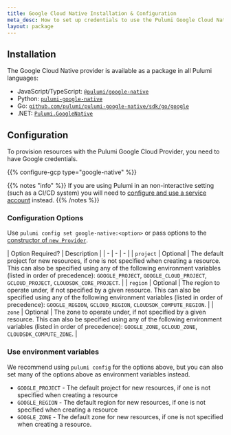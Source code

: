 ```yaml
---
title: Google Cloud Native Installation & Configuration
meta_desc: How to set up credentials to use the Pulumi Google Cloud Native Provider and choose configuration options to tailor the provider to suit your use case.
layout: package
---
```


## Installation

The Google Cloud Native provider is available as a package in all Pulumi languages:

* JavaScript/TypeScript: [`@pulumi/google-native`](https://www.npmjs.com/package/@pulumi/google-native)
* Python: [`pulumi-google-native`](https://pypi.org/project/pulumi-google-native/)
* Go: [`github.com/pulumi/pulumi-google-native/sdk/go/google`](https://github.com/pulumi/pulumi-google-native)
* .NET: [`Pulumi.GoogleNative`](https://www.nuget.org/packages/Pulumi.GoogleNative)

## Configuration

To provision resources with the Pulumi Google Cloud Provider, you need to have Google credentials.

{{% configure-gcp type="google-native" %}}

{{% notes "info" %}}
If you are using Pulumi in an non-interactive setting (such as a CI/CD system) you will need to [configure and use a service account](/registry/packages/gcp/service-account) instead.
{{% /notes %}}

### Configuration Options

Use `pulumi config set google-native:<option>` or pass options to the [constructor of `new Provider`](/registry/packages/google-native/api-docs/provider).

| Option  Required? | Description |
| - | - | - |
| `project` | Optional | The default project for new resources, if one is not specified when creating a resource. This can also be specified using any of the following environment variables (listed in order of precedence): `GOOGLE_PROJECT`, `GOOGLE_CLOUD_PROJECT`, `GCLOUD_PROJECT`, `CLOUDSDK_CORE_PROJECT`. |
| `region` | Optional | The region to operate under, if not specified by a given resource. This can also be specified using any of the following environment variables (listed in order of precedence): `GOOGLE_REGION`, `GCLOUD_REGION`, `CLOUDSDK_COMPUTE_REGION`. |
| `zone` | Optional | The zone to operate under, if not specified by a given resource.  This can also be specified using any of the following environment variables (listed in order of precedence): `GOOGLE_ZONE`, `GCLOUD_ZONE`, `CLOUDSDK_COMPUTE_ZONE`. |

### Use environment variables

We recommend using `pulumi config` for the options above, but you can also set many of the options above as environment variables instead.

* `GOOGLE_PROJECT` - The default project for new resources, if one is not specified when creating a resource
* `GOOGLE_REGION` - The default region for new resources, if one is not specified when creating a resource
* `GOOGLE_ZONE` - The default zone for new resources, if one is not specified when creating a resource.
